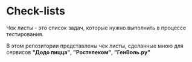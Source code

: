 # Check-lists
Чек листы - это список задач, которые нужно выполнить в процессе тестирования. 

В этом репозитории представлены чек листы, сделанные мною для сервисов **"Додо пицца"**, **"Ростелеком"**, **"ГенВоль.ру"**
